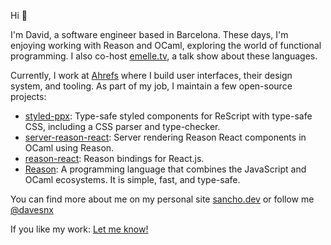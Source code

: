 Hi 👋

I'm David, a software engineer based in Barcelona. These days, I'm enjoying working with Reason and OCaml, exploring the world of functional programming. I also co-host [emelle.tv](https://www.twitch.tv/emelletv), a talk show about these languages.

Currently, I work at [Ahrefs](https://ahrefs.com/) where I build user interfaces, their design system, and tooling. As part of my job, I maintain a few open-source projects:

- [styled-ppx](https://github.com/davesnx/styled-ppx): Type-safe styled components for ReScript with type-safe CSS, including a CSS parser and type-checker.
- [server-reason-react](https://github.com/ml-in-barcelona/server-reason-react): Server rendering Reason React components in OCaml using Reason.
- [reason-react](https://github.com/reasonml/reason-react): Reason bindings for React.js.
- [Reason](https://github.com/reasonml/reason): A programming language that combines the JavaScript and OCaml ecosystems. It is simple, fast, and type-safe.

You can find more about me on my personal site [sancho.dev](https://sancho.dev/) or follow me [@davesnx](https://twitter.com/davesnx)

If you like my work: [Let me know!](https://github.com/sponsors/davesnx)
